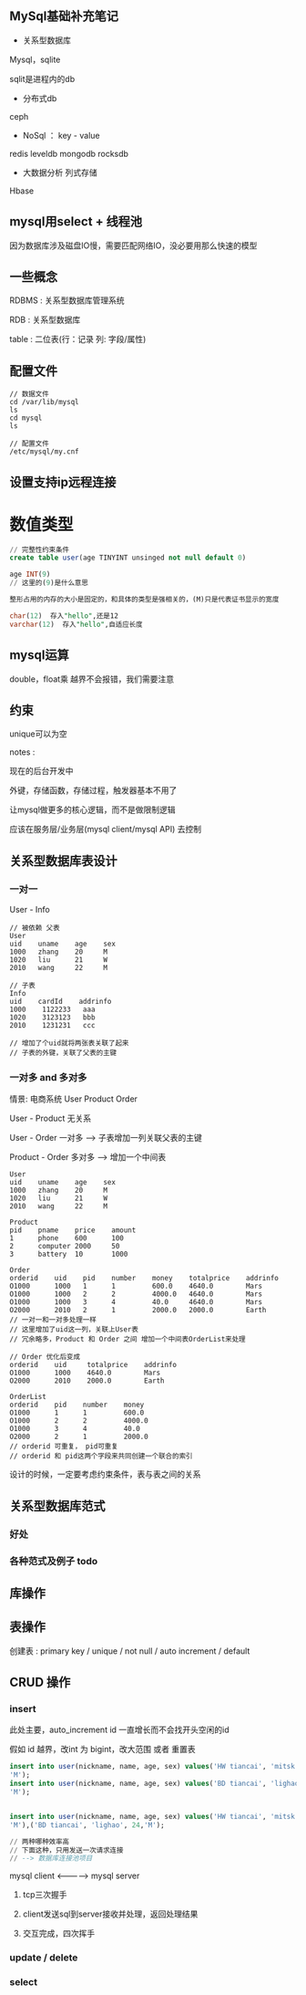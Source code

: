 ## MySql基础补充笔记

- 关系型数据库

Mysql，sqlite

sqlit是进程内的db

- 分布式db

ceph

- NoSql ： key - value

redis leveldb mongodb rocksdb

- 大数据分析 列式存储

Hbase

## mysql用select + 线程池

因为数据库涉及磁盘IO慢，需要匹配网络IO，没必要用那么快速的模型

## 一些概念

RDBMS : 关系型数据库管理系统

RDB : 关系型数据库

table : 二位表(行：记录 列: 字段/属性)

## 配置文件

```
// 数据文件
cd /var/lib/mysql
ls
cd mysql
ls

// 配置文件
/etc/mysql/my.cnf

```

## 设置支持ip远程连接

# 数值类型

```sql
// 完整性约束条件
create table user(age TINYINT unsinged not null default 0)

age INT(9)
// 这里的(9)是什么意思

整形占用的内存的大小是固定的，和具体的类型是强相关的，(M)只是代表证书显示的宽度

char(12)  存入"hello",还是12
varchar(12)  存入"hello",自适应长度

```

## mysql运算

double，float乘 越界不会报错，我们需要注意

## 约束

unique可以为空

notes : 

现在的后台开发中

外键，存储函数，存储过程，触发器基本不用了

让mysql做更多的核心逻辑，而不是做限制逻辑

应该在服务层/业务层(mysql client/mysql API) 去控制

## 关系型数据库表设计

### 一对一

User - Info 

```
// 被依赖 父表
User 
uid    uname    age    sex
1000   zhang    20     M
1020   liu      21     W
2010   wang     22     M

// 子表
Info
uid    cardId    addrinfo
1000    1122233   aaa
1020    3123123   bbb
2010    1231231   ccc

// 增加了个uid就将两张表关联了起来
// 子表的外键，关联了父表的主键
```

### 一对多 and 多对多

情景: 电商系统 User Product Order

User - Product 无关系

User - Order 一对多   --> 子表增加一列关联父表的主键

Product - Order 多对多  --> 增加一个中间表

```
User 
uid    uname    age    sex
1000   zhang    20     M
1020   liu      21     W
2010   wang     22     M

Product
pid    pname    price    amount
1      phone    600      100
2      computer 2000     50
3      battery  10       1000

Order 
orderid    uid    pid    number    money    totalprice    addrinfo
O1000      1000   1      1         600.0    4640.0        Mars
O1000      1000   2      2         4000.0   4640.0        Mars
O1000      1000   3      4         40.0     4640.0        Mars
O2000      2010   2      1         2000.0   2000.0        Earth
// 一对一和一对多处理一样
// 这里增加了uid这一列，关联上User表
// 冗余略多，Product 和 Order 之间 增加一个中间表OrderList来处理

// Order 优化后变成
orderid    uid     totalprice    addrinfo
O1000      1000    4640.0        Mars
O2000      2010    2000.0        Earth

OrderList
orderid    pid    number    money
O1000      1      1         600.0
O1000      2      2         4000.0
O1000      3      4         40.0
O2000      2      1         2000.0
// orderid 可重复， pid可重复
// orderid 和 pid这两个字段来共同创建一个联合的索引
```

设计的时候，一定要考虑约束条件，表与表之间的关系

## 关系型数据库范式

### 好处

### 各种范式及例子 todo

## 库操作

## 表操作

创建表 : primary key / unique  / not null / auto increment / default

## CRUD 操作

### insert

此处主要，auto_increment id 一直增长而不会找开头空闲的id

假如 id 越界，改int 为 bigint，改大范围  或者 重置表

```sql
insert into user(nickname, name, age, sex) values('HW tiancai', 'mitsk', 22,
'M');
insert into user(nickname, name, age, sex) values('BD tiancai', 'lighao', 24,
'M');


insert into user(nickname, name, age, sex) values('HW tiancai', 'mitsk', 22,
'M'),('BD tiancai', 'lighao', 24,'M');

// 两种哪种效率高
// 下面这种，只用发送一次请求连接
// --> 数据库连接池项目
```

mysql client <-----> mysql server

1. tcp三次握手

2. client发送sql到server接收并处理，返回处理结果 

3. 交互完成，四次挥手

### update / delete

### select 


